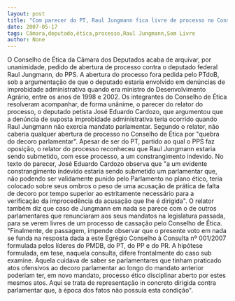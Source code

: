 ```yaml
---
layout: post
title: "Com parecer do PT, Raul Jungmann fica livre de processo no Conselho de Ética da Câmara dos Deputados"
date: 2007-05-17
tags: Câmara,deputado,ética,processo,Raul Jungmann,Som Livre
author: None
---
```

O Conselho de &Eacute;tica da C&acirc;mara dos Deputados acaba de arquivar, por unanimidade, pedido de abertura de processo contra o deputado federal Raul Jungmann, do PPS. A abertura do processo fora pedida pelo PTdoB, sob a argumenta&ccedil;&atilde;o de que o deputado estaria envolvido em den&uacute;ncias de improbidade administrativa quando era ministro do Desenvolvimento Agr&aacute;rio, entre os anos de 1998 e 2002.
Os integrantes do Conselho de &Eacute;tica resolveram acompanhar, de forma un&acirc;nime, o parecer do relator do processo, o deputado petista Jos&eacute; Eduardo Cardozo, que argumentou que a den&uacute;ncia de suposta improbidade administrativa teria ocorrido quando Raul Jungmann n&atilde;o exercia mandato parlamentar. Segundo o relator, n&atilde;o caberia qualquer abertura de processo no Conselho de &Eacute;tica por &quot;quebra do decoro parlamentar&quot;.
Apesar de ser do PT, partido ao qual o PPS faz oposi&ccedil;&atilde;o, o relator do processo reconheceu que Raul Jungmann estaria sendo submetido, com esse processo, a um constrangimento indevido.
No texto do parecer, Jos&eacute; Eduardo Cardozo observa que &quot;a um evidente constrangimento indevido estaria sendo submetido um parlamentar que, n&atilde;o podendo ser validamente punido pelo Parlamento no plano &eacute;tico, teria colocado sobre seus ombros o peso de uma acusa&ccedil;&atilde;o de pr&aacute;tica de falta de decoro por tempo superior ao estritamente necess&aacute;rio para a verifica&ccedil;&atilde;o da improced&ecirc;ncia da acusa&ccedil;&atilde;o que lhe &eacute; dirigida&quot;.
O relator tamb&eacute;m diz que caso de Jungmann em nada se parece com o de outros parlamentares que renunciaram aos seus mandatos na legislatura passada, para se verem livres de um processo de cassa&ccedil;&atilde;o pelo Conselho de &Eacute;tica.
&quot;Finalmente, de passagem, impende observar que o presente voto em nada se funda na resposta dada a este Egr&eacute;gio Conselho &agrave; Consulta n&ordm; 001/2007 formulada pelos l&iacute;deres do PMDB, do PT, do PP e do PR. A hip&oacute;tese formulada, em tese, naquela consulta, difere frontalmente do caso sub examine. Aquela cuidava de saber se parlamentares que tinham praticado atos ofensivos ao decoro parlamentar ao longo do mandato anterior poderiam ter, em novo mandato, processo &eacute;tico disciplinar aberto por estes mesmos atos. Aqui se trata de representa&ccedil;&atilde;o in concreto dirigida contra parlamentar que, &agrave; &eacute;poca dos fatos n&atilde;o possu&iacute;a esta condi&ccedil;&atilde;o&quot;.&nbsp; 